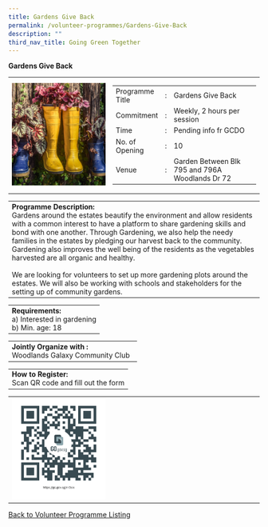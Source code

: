 ```yaml
---
title: Gardens Give Back
permalink: /volunteer-programmes/Gardens-Give-Back
description: ""
third_nav_title: Going Green Together
---
```

**Gardens Give Back**

<table width="100%" border="0">
	<tbody><tr>
		<td width="40%">
			<img style="width=200px;height=auto;" src="/images/Garden%20Gives%20back.png">
		</td>
		<td width="60%">
			<table width="100%" border="0">
				<tbody><tr>
					<td width="20%">
						Programme Title
					</td>
					<td width="5%">
						:
					</td>
					<td>
						Gardens Give Back 
					</td>
				</tr>
				<tr>
					<td width="20%">
						Commitment
					</td>
					<td width="5%">
						:
					</td>
					<td width="75%">
						   Weekly, 2 hours per session
					</td>
				</tr>
				<tr>
					<td width="20%">
						Time
					</td>
					<td width="5%">
						:
					</td>
					<td width="75%">
						Pending info fr GCDO
					</td>
				</tr>
				<tr>
					<td width="20%">
						No. of Opening
					</td>
					<td width="5%">
						:
					</td>
					<td width="75%">
						10
					</td>
				</tr>
				<tr>
					<td width="20%">
						Venue
					</td>
					<td width="5%">
						:
					</td>
					<td width="75%">
						Garden Between Blk 795 and 796A Woodlands Dr 72
					</td>
				</tr>
			</tbody></table>
		</td>
	</tr>
</tbody></table>

<table width="100%" border="0">
	<tbody><tr>
		<td>
			<b>Programme Description:</b><br>
			   Gardens around the estates beautify the environment and allow residents with a common interest to have a platform to share gardening skills and bond with one another. Through Gardening, we also help the needy families in the estates by pledging our harvest back to the community. Gardening also improves the well being of the residents as the vegetables harvested are all organic and healthy.<br>
<br>We are looking for volunteers to set up more gardening plots around the estates. We will also be working with schools and stakeholders for the setting up of community gardens.
		</td>
	</tr>
</tbody></table>

<table width="100%" border="0">
	<tbody><tr>
		<td>
			<b>Requirements:</b><br>
			a)    Interested in gardening<br>b)	Min. age: 18
		</td>
	</tr>
</tbody></table>

<table width="100%" border="0">
	<tbody><tr>
		<td>
			<b>Jointly Organize with :</b><br>
			   Woodlands Galaxy Community Club
			&nbsp;
		</td>
	</tr>
</tbody></table>

<table width="100%" border="0">
	<tbody><tr>
		<td>
			<b>How to Register:</b><br>
			Scan QR code and fill out the form<br>
		</td>
	</tr>
</tbody></table>

<table width="100%" border="0">
	<tbody><tr>
		<td width="40%">
			<img style="width=200px;height=auto;" src="/images/Garden%20Gives%20Back-QR.png">
		</td>
		<td>
			&nbsp;
		</td>
	</tr>
	</tbody></table>
	
<a href="/volunteer-programmes/Programmes">
	Back to Volunteer Programme Listing
	</a>